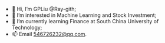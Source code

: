 - 👋 Hi, I’m GPLiu @Ray-gith;
- 👀 I’m interested in Machine Learning and Stock Investment; 
- 🌱 I’m currently learning Finance at South China University of Technology; 
- 📫 Email 546726232@qq.com.

<!---
Ray-gith/Ray-gith is a ✨ special ✨ repository because its `README.md` (this file) appears on your GitHub profile.
You can click the Preview link to take a look at your changes.
--->
